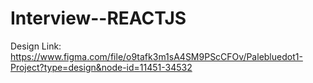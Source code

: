 # Interview--REACTJS

Design Link: https://www.figma.com/file/o9tafk3m1sA4SM9PScCFOv/Palebluedot1-Project?type=design&node-id=11451-34532
